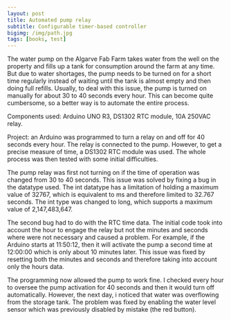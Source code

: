 ```yaml
---
layout: post
title: Automated pump relay
subtitle: Configurable timer-based controller
bigimg: /img/path.jpg
tags: [books, test]
---
```


The water pump on the Algarve Fab Farm takes water from the well on the property and fills up a tank for consumption around the farm at any time. But due to water shortages, the pump needs to be turned on for a short time regularly instead of waiting until the tank is almost empty and then doing full refills. Usually, to deal with this issue, the pump is turned on manually for about 30 to 40 seconds every hour. This can become quite cumbersome, so a better way is to automate the entire process. 

Components used: Arduino UNO R3, DS1302 RTC module, 10A 250VAC relay.

Project: an Arduino was programmed to turn a relay on and off for 40 seconds every hour. The relay is connected to the pump. However, to get a precise measure of time, a DS1302 RTC module was used. The whole process was then tested with some initial difficulties.

The pump relay was first not turning on if the time of operation was changed from 30 to 40 seconds. This issue was solved by fixing a bug in the datatype used. The int datatype has a limitation of holding a maximum value of 32767, which is equivalent to ms and therefore limited to 32.767 seconds. The int type was changed to long, which supports a maximum value of 2,147,483,647.

The second bug had to do with the RTC time data. The initial code took into account the hour to engage the relay but not the minutes and seconds where were not necessary and caused a problem. For example, if the Arduino starts at 11:50:12, then it will activate the pump a second time at 12:00:00 which is only about 10 minutes later. This issue was fixed by resetting both the minutes and seconds and therefore taking into account only the hours data.

The programming now allowed the pump to work fine. I checked every hour to oversee the pump activation for 40 seconds and then it would turn off automatically. However, the next day, i noticed that water was overflowing from the storage tank. The problem was fixed by enabling the water level sensor which was previously disabled by mistake (the red button).
